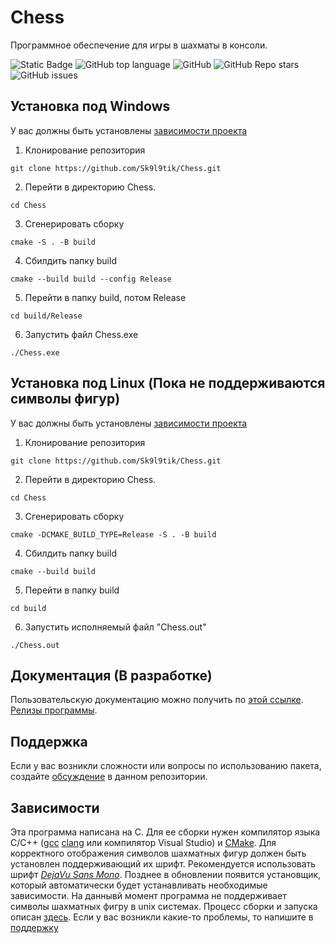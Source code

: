 # Chess
Программное обеспечение для игры в шахматы в консоли.

<!--Блок информации о репозитории в бейджах-->
<!--[![Github stats](https://img.shields.io/github/downloads/Sk9l9tik/Chess/total.svg?style=for-the-badge&color=red)](https://somsubhra.github.io/github-release-stats/?username=Sk9l9tik&repository=Chess)-->
![Static Badge](https://img.shields.io/badge/Sk9l9tik-Chess-Chess)
![GitHub top language](https://img.shields.io/github/languages/top/Sk9l9tik/Chess)
![GitHub](https://img.shields.io/github/license/Sk9l9tik/Chess)
![GitHub Repo stars](https://img.shields.io/github/stars/Sk9l9tik/Chess)
![GitHub issues](https://img.shields.io/github/issues/Sk9l9tik/Chess)

<!--Установка-->

## Установка под Windows

У вас должны быть установлены [зависимости проекта](https://github.com/Sk9l9tik/Chess#зависимости)

1. Клонирование репозитория 

```git clone https://github.com/Sk9l9tik/Chess.git```

2.  Перейти в директорию Chess.

```cd Chess```

3.  Сгенерировать сборку

```cmake -S . -B build```

4. Сбилдить папку build

```cmake --build build --config Release```

5. Перейти в папку build, потом Release

```cd build/Release```

6.  Запустить файл Chess.exe

```./Chess.exe```

## Установка под Linux (Пока не поддерживаются символы фигур)
У вас должны быть установлены [зависимости проекта](https://github.com/Sk9l9tik/Chess#зависимости)

1. Клонирование репозитория 

```git clone https://github.com/Sk9l9tik/Chess.git```

2.  Перейти в директорию Chess.

```cd Chess```

3.  Сгенерировать сборку

```cmake -DCMAKE_BUILD_TYPE=Release -S . -B build```

4. Сбилдить папку build

```cmake --build build```

5. Перейти в папку build

```cd build```

6.  Запустить исполняемый файл "Chess.out"

```./Chess.out```


<!--Пользовательская документация-->
## Документация (В разработке)
Пользовательскую документацию можно получить по [этой ссылке](./docs/ru/index.md).
[Релизы программы](https://github.com/OkulusDev/Sk9l9tik/Chess).


<!--Поддержка-->
## Поддержка
Если у вас возникли сложности или вопросы по использованию пакета, создайте [обсуждение](https://github.com/Sk9l9tik/Chess/issues/new/choose) в данном репозитории.

<!--зависимости-->
## Зависимости
Эта программа написана на С. Для ее сборки нужен компилятор языка С/С++ ([gcc](https://gcc.gnu.org) [clang](clang.llvm.org) или компилятор Visual Studio) и [CMake](cmake.org). Для корректного отображения символов шахматных фигур должен быть установлен поддерживающий их шрифт. Рекомендуется использовать шрифт _[DejaVu Sans Mono](https://fonts-online.ru/fonts/dejavu-sans-mono)_. Позднее в обновлении появится установщик, который автоматически будет устанавливать необходимые зависимости. На даннывй момент программа не поддерживает символы шахматных фигру в unix системах.
Процесс сборки и запуска описан [здесь](https://github.com/Sk9l9tik/Chess#установка). Если у вас возникли какие-то проблемы, то напишите в [поддержку](https://github.com/Sk9l9tik/Chess#поддержка)
